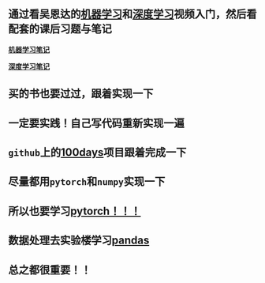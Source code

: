 ## 通过看吴恩达的[机器学习](https://www.bilibili.com/video/BV164411b7dx)和[深度学习](https://www.bilibili.com/video/BV1BZ4y1M7hF)视频入门，然后看配套的课后习题与笔记

**[机器学习笔记](https://github.com/vllbc/Coursera-ML-AndrewNg-Notes)**

**[深度学习笔记](https://github.com/vllbc/deeplearning_ai_books)**

## 买的书也要过过，跟着实现一下

## 一定要实践！自己写代码重新实现一遍

## `github`上的[100days](https://github.com/vllbc/100-Days-Of-ML-Code)项目跟着完成一下

## 尽量都用`pytorch`和`numpy`实现一下

## 所以也要学习[pytorch！！！](https://www.bilibili.com/video/BV1Vx411j7kT)

## 数据处理去实验楼学习[pandas](https://www.lanqiao.cn/courses/1091)

## 总之都很重要！！